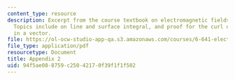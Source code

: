 ```yaml
---
content_type: resource
description: Excerpt from the course textbook on electromagnetic fields and energy.
  Topics include on line and surface integral, and proof for the curl operations resulting
  in a vector.
file: https://ol-ocw-studio-app-qa.s3.amazonaws.com/courses/6-641-electromagnetic-fields-forces-and-motion-spring-2005/94f5ae088759c25042170f39f1f1f502_a2.pdf
file_type: application/pdf
resourcetype: Document
title: Appendix 2
uid: 94f5ae08-8759-c250-4217-0f39f1f1f502
---
```


